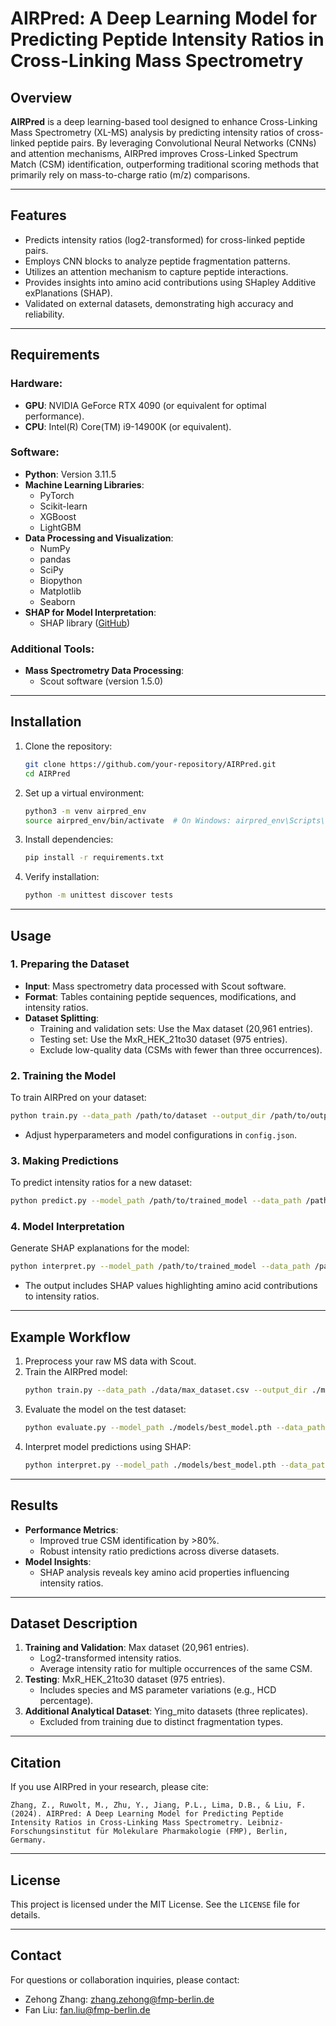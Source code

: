 # AIRPred: A Deep Learning Model for Predicting Peptide Intensity Ratios in Cross-Linking Mass Spectrometry

## Overview
**AIRPred** is a deep learning-based tool designed to enhance Cross-Linking Mass Spectrometry (XL-MS) analysis by predicting intensity ratios of cross-linked peptide pairs. By leveraging Convolutional Neural Networks (CNNs) and attention mechanisms, AIRPred improves Cross-Linked Spectrum Match (CSM) identification, outperforming traditional scoring methods that primarily rely on mass-to-charge ratio (m/z) comparisons.

---

## Features
- Predicts intensity ratios (log2-transformed) for cross-linked peptide pairs.
- Employs CNN blocks to analyze peptide fragmentation patterns.
- Utilizes an attention mechanism to capture peptide interactions.
- Provides insights into amino acid contributions using SHapley Additive exPlanations (SHAP).
- Validated on external datasets, demonstrating high accuracy and reliability.

---

## Requirements
### Hardware:
- **GPU**: NVIDIA GeForce RTX 4090 (or equivalent for optimal performance).
- **CPU**: Intel(R) Core(TM) i9-14900K (or equivalent).

### Software:
- **Python**: Version 3.11.5
- **Machine Learning Libraries**:
  - PyTorch
  - Scikit-learn
  - XGBoost
  - LightGBM
- **Data Processing and Visualization**:
  - NumPy
  - pandas
  - SciPy
  - Biopython
  - Matplotlib
  - Seaborn
- **SHAP for Model Interpretation**:
  - SHAP library ([GitHub](https://github.com/slundberg/shap))

### Additional Tools:
- **Mass Spectrometry Data Processing**:
  - Scout software (version 1.5.0)

---

## Installation
1. Clone the repository:
   ```bash
   git clone https://github.com/your-repository/AIRPred.git
   cd AIRPred
   ```

2. Set up a virtual environment:
   ```bash
   python3 -m venv airpred_env
   source airpred_env/bin/activate  # On Windows: airpred_env\Scripts\activate
   ```

3. Install dependencies:
   ```bash
   pip install -r requirements.txt
   ```

4. Verify installation:
   ```bash
   python -m unittest discover tests
   ```

---

## Usage
### 1. Preparing the Dataset
- **Input**: Mass spectrometry data processed with Scout software.
- **Format**: Tables containing peptide sequences, modifications, and intensity ratios.
- **Dataset Splitting**:
  - Training and validation sets: Use the Max dataset (20,961 entries).
  - Testing set: Use the MxR_HEK_21to30 dataset (975 entries).
  - Exclude low-quality data (CSMs with fewer than three occurrences).

### 2. Training the Model
To train AIRPred on your dataset:
```bash
python train.py --data_path /path/to/dataset --output_dir /path/to/output
```
- Adjust hyperparameters and model configurations in `config.json`.

### 3. Making Predictions
To predict intensity ratios for a new dataset:
```bash
python predict.py --model_path /path/to/trained_model --data_path /path/to/new_dataset --output_path /path/to/results
```

### 4. Model Interpretation
Generate SHAP explanations for the model:
```bash
python interpret.py --model_path /path/to/trained_model --data_path /path/to/analysis_set
```
- The output includes SHAP values highlighting amino acid contributions to intensity ratios.

---

## Example Workflow
1. Preprocess your raw MS data with Scout.
2. Train the AIRPred model:
   ```bash
   python train.py --data_path ./data/max_dataset.csv --output_dir ./models
   ```
3. Evaluate the model on the test dataset:
   ```bash
   python evaluate.py --model_path ./models/best_model.pth --data_path ./data/test_dataset.csv
   ```
4. Interpret model predictions using SHAP:
   ```bash
   python interpret.py --model_path ./models/best_model.pth --data_path ./data/validation_set.csv
   ```

---

## Results
- **Performance Metrics**:
  - Improved true CSM identification by >80%.
  - Robust intensity ratio predictions across diverse datasets.
- **Model Insights**:
  - SHAP analysis reveals key amino acid properties influencing intensity ratios.

---

## Dataset Description
1. **Training and Validation**: Max dataset (20,961 entries).
   - Log2-transformed intensity ratios.
   - Average intensity ratio for multiple occurrences of the same CSM.
2. **Testing**: MxR_HEK_21to30 dataset (975 entries).
   - Includes species and MS parameter variations (e.g., HCD percentage).
3. **Additional Analytical Dataset**: Ying_mito datasets (three replicates).
   - Excluded from training due to distinct fragmentation types.

---

## Citation
If you use AIRPred in your research, please cite:
```
Zhang, Z., Ruwolt, M., Zhu, Y., Jiang, P.L., Lima, D.B., & Liu, F. (2024). AIRPred: A Deep Learning Model for Predicting Peptide Intensity Ratios in Cross-Linking Mass Spectrometry. Leibniz-Forschungsinstitut für Molekulare Pharmakologie (FMP), Berlin, Germany.
```

---

## License
This project is licensed under the MIT License. See the `LICENSE` file for details.

---

## Contact
For questions or collaboration inquiries, please contact:
- Zehong Zhang: zhang.zehong@fmp-berlin.de
- Fan Liu: fan.liu@fmp-berlin.de

